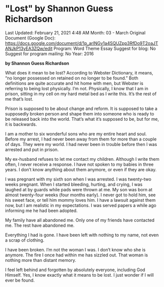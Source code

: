 # "Lost" by Shannon Guess Richardson

Last Updated: February 21, 2021 4:48 AM
Month: 03 - March
Original Document (Google Doc): https://docs.google.com/document/d/1p_arlNGv1a4SQUZpp3RfDo9T2oaJTANJkP13yEA3ZQw/edit
Program: Word Theme Essay
Suggest for blog: No
Suggest for program mailing: No
Year: 2016

**by Shannon Guess Richardson**

What does it mean to be lost? According to Webster Dictionary, it means, “no longer possessed on retained on no longer to be found.” Both definitions are quite accurate and hit home with men, but Webster is referring to being lost physically. I’m not. Physically, I know that I am in prison, sitting in my cell on my hard metal bed as I write this. It’s the rest of me that’s lost.

Prison is supposed to be about change and reform. It is supposed to take a supposedly broken person and shape them into someone who is ready to be released back into the world. That’s what it’s supposed to be, but for me, it is backwards.

I am a mother to six wonderful sons who are my entire heart and soul. Before my arrest, I had never been away from them for more than a couple of days. They were my world. I had never been in trouble before then I was arrested and put in prison.

My ex-husband refuses to let me contact my children. Although I write them often, I never receive a response. I have not spoken to my babies in three years. I don’t know anything about them anymore, or even if they are okay.

I was pregnant with my sixth son when I was arrested. I was twenty-two weeks pregnant. When I started bleeding, hurting, and crying, I was laughed at by guards while pads were thrown at me. My son was born at almost twenty-four weeks (four months early). I never got to hold him, see his sweet face, or tell him mommy loves him. I have a lawsuit against them now, but I am realistic in my expectations. I was served papers a while ago informing me he had been adopted.

My family have all abandoned me. Only one of my friends have contacted me. The rest have abandoned me.

Everything I had is gone. I have been left with nothing to my name, not even a scrap of clothing.

I have been broken. I’m not the woman I was. I don’t know who she is anymore. The fire I once had within me has sizzled out. That woman is nothing more than distant memory.

I feel left behind and forgotten by absolutely everyone, including God Himself. Yes, I know exactly what it means to be lost. I just wonder if I will ever be found.